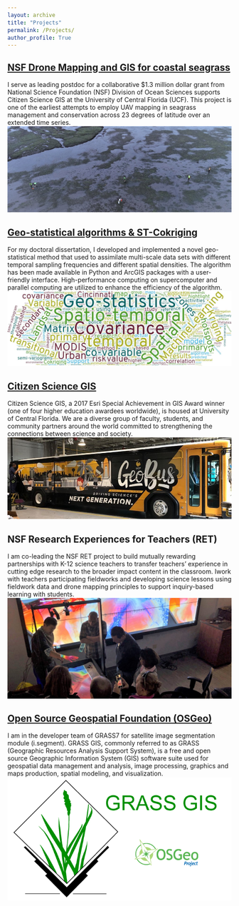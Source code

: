 ```yaml
---
layout: archive
title: "Projects"
permalink: /Projects/
author_profile: True
---
```


## [NSF Drone Mapping and GIS for coastal seagrass](http://www.citizensciencegis.org/projects/drone-mapping/)
I serve as leading postdoc for a collaborative $1.3 million dollar grant  from National Science Foundation (NSF) Division of Ocean Sciences supports Citizen Science GIS at the University of Central Florida (UCF). This project is one of the earliest attempts to employ UAV mapping in seagrass management and conservation across 23 degrees of latitude over an extended time series.
<img src="/images/OR_eelgrass.jpg">


## [Geo-statistical algorithms & ST-Cokriging](https://github.com/gis-yang/Crime-prediction)

For my doctoral dissertation, I developed and implemented a novel geo-statistical method that used to assimilate multi-scale data sets with different temporal sampling frequencies and different spatial densities. The algorithm has been made available in Python and ArcGIS packages with a user-friendly interface. High-performance computing on supercomputer and parallel computing are utilized to enhance the efficiency of the algorithm.
<img src="/images/CK_cloud.jpg">
 

## [Citizen Science GIS](http://www.citizensciencegis.org/)
Citizen Science GIS, a 2017 Esri Special Achievement in GIS Award winner (one of four higher education awardees worldwide), is housed at University of Central Florida. We are a diverse group of faculty, students, and community partners around the world committed to strengthening the connections between science and society.
<img src="/images/Geobus.jpg">

## NSF Research Experiences for Teachers (RET)
I am co-leading the NSF RET project to build mutually rewarding partnerships with K-12 science teachers to transfer teachers’ experience in cutting edge research to the broader impact content in the classroom. Iwork with teachers participating fieldworks and developing science lessons using fieldwork data and drone mapping principles to support inquiry-based learning with students.
<img src="/images/sandbox.jpg">

## [Open Source Geospatial Foundation (OSGeo)](https://grass.osgeo.org/)
I am in the developer team of GRASS7 for satellite image segmentation module (i.segment). GRASS GIS, commonly referred to as GRASS (Geographic Resources Analysis Support System), is a free and open source Geographic Information System (GIS) software suite used for geospatial data management and analysis, image processing, graphics and maps production, spatial modeling, and visualization.
<img src="/images/grass-gis.png">


